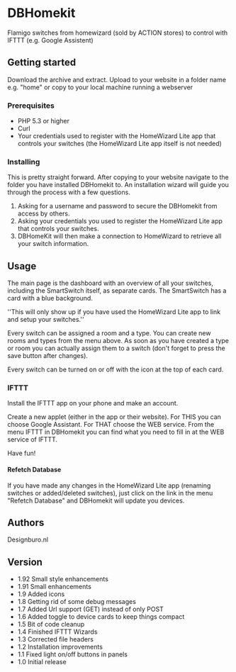 # DBHomekit
Flamigo switches from homewizard (sold by ACTION stores) to control with IFTTT (e.g. Google Assistent)

## Getting started
Download the archive and extract. Upload to your website in a folder name e.g. "home" or copy to your local machine running a webserver

### Prerequisites
- PHP 5.3 or higher
- Curl
- Your credentials used to register with the HomeWizard Lite app that controls your switches (the HomeWizard Lite app itself is not needed)

### Installing
This is pretty straight forward. After copying to your website navigate to the folder you have installed DBHomekit to.
An installation wizard will guide you through the process with a few questions.
1. Asking for a username and password to secure the DBHomekit from access by others.
2. Asking your credentials you used to register the HomeWizard Lite app that controls your switches.
3. DBHomeKit will then make a connection to HomeWizard to retrieve all your switch information.

## Usage
The main page is the dashboard with an overview of all your switches, including the SmartSwitch itself, as separate cards.
The SmartSwitch has a card with a blue background.

''This will only show up if you have used the HomeWizard Lite app to link and setup your switches.''

Every switch can be assigned a room and a type. You can create new rooms and types from the menu above.
As soon as you have created a type or room you can actually assign them to a switch (don't forget to press the save button after changes).

Every switch can be turned on or off with the icon at the top of each card.

### IFTTT
Install the IFTTT app on your phone and make an account.

Create a new applet (either in the app or their website).
For THIS you can choose Google Assistant. For THAT choose the WEB service. 
From the menu IFTTT in DBHomekit you can find what you need to fill in at the WEB service of IFTTT.

Have fun!

#### Refetch Database
If you have made any changes in the HomeWizard Lite app (renaming switches or added/deleted switches), just click on the link in the menu "Refetch Database" and DBHomekit will update you devices.

## Authors
Designburo.nl

## Version
* 1.92 Small style enhancements
* 1.91 Small enhancements
* 1.9  Added icons
* 1.8  Getting rid of some debug messages
* 1.7  Added Url support (GET) instead of only POST
* 1.6  Added toggle to device cards to keep things compact
* 1.5  Bit of code cleanup
* 1.4  Finished IFTTT Wizards
* 1.3  Corrected file headers
* 1.2  Installation improvements
* 1.1  Fixed light on/off buttons in panels
* 1.0  Initial release
